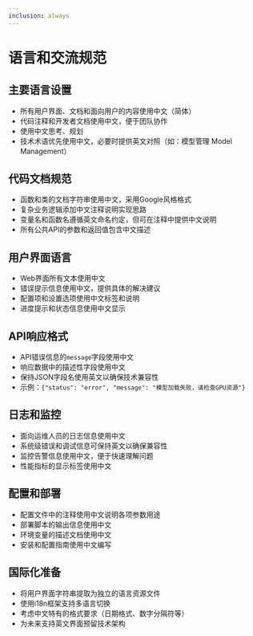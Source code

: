 ```yaml
---
inclusion: always
---
```


# 语言和交流规范

## 主要语言设置
- 所有用户界面、文档和面向用户的内容使用中文（简体）
- 代码注释和开发者文档使用中文，便于团队协作
- 使用中文思考、规划
- 技术术语优先使用中文，必要时提供英文对照（如：模型管理 Model Management）

## 代码文档规范
- 函数和类的文档字符串使用中文，采用Google风格格式
- 复杂业务逻辑添加中文注释说明实现思路
- 变量名和函数名遵循英文命名约定，但可在注释中提供中文说明
- 所有公共API的参数和返回值包含中文描述

## 用户界面语言
- Web界面所有文本使用中文
- 错误提示信息使用中文，提供具体的解决建议
- 配置项和设置选项使用中文标签和说明
- 进度提示和状态信息使用中文显示

## API响应格式
- API错误信息的`message`字段使用中文
- 响应数据中的描述性字段使用中文
- 保持JSON字段名使用英文以确保技术兼容性
- 示例：`{"status": "error", "message": "模型加载失败，请检查GPU资源"}`

## 日志和监控
- 面向运维人员的日志信息使用中文
- 系统级错误和调试信息可保持英文以确保兼容性
- 监控告警信息使用中文，便于快速理解问题
- 性能指标的显示标签使用中文

## 配置和部署
- 配置文件中的注释使用中文说明各项参数用途
- 部署脚本的输出信息使用中文
- 环境变量的描述文档使用中文
- 安装和配置指南使用中文编写

## 国际化准备
- 将用户界面字符串提取为独立的语言资源文件
- 使用i18n框架支持多语言切换
- 考虑中文特有的格式要求（日期格式、数字分隔符等）
- 为未来支持英文界面预留技术架构